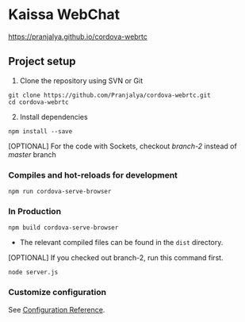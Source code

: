 # Kaissa WebChat

https://pranjalya.github.io/cordova-webrtc

## Project setup

1. Clone the repository using SVN or Git
```
git clone https://github.com/Pranjalya/cordova-webrtc.git
cd cordova-webrtc
```

2. Install dependencies
```
npm install --save
```

[OPTIONAL] For the code with Sockets, checkout *branch-2* instead of *master* branch


### Compiles and hot-reloads for development
```
npm run cordova-serve-browser
```

### In Production
```
npm build cordova-serve-browser
```

* The relevant compiled files can be found in the `dist` directory.


[OPTIONAL] If you checked out branch-2, run this command first.
```
node server.js
```

### Customize configuration
See [Configuration Reference](https://cli.vuejs.org/config/).
